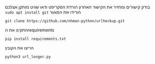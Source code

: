 בודק קישורים ומחזיר את הקישור האחרון
הורדת הסקריפט
ודאו שגיט מותקן אצלכם
```sudo apt install git```
הורידו את המאגר
```
git clone https://github.com/nhman-python/urlheckup.git
```
התקינו את הrequirements
```
pip install requirements.txt
```
הריצו את הקובץ
```
python3 url_longer.py
```
